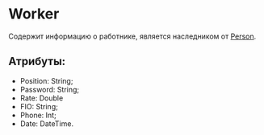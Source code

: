 # Worker


Содержит информацию о работнике, является наследником от [Person](https://github.com/Veselyaskin99/README/blob/main/Person.md).
## Атрибуты: 
- Position: String; 
- Password: String;
- Rate: Double
- FIO: String;
- Phone: Int;
- Date: DateTime.
